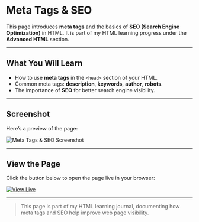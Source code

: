 # Meta Tags & SEO

This page introduces **meta tags** and the basics of **SEO (Search Engine Optimization)** in HTML. It is part of my HTML learning progress under the **Advanced HTML** section.  

---

## What You Will Learn

- How to use **meta tags** in the `<head>` section of your HTML.  
- Common meta tags: **description**, **keywords**, **author**, **robots**.  
- The importance of **SEO** for better search engine visibility.  

---

## Screenshot

Here’s a preview of the page:

![Meta Tags & SEO Screenshot](screenshot.jpg)

---

## View the Page

Click the button below to open the page live in your browser:

[![View Live](https://img.shields.io/badge/View%20Code-Live-brightgreen)](meta-seo.html)

---

> This page is part of my HTML learning journal, documenting how meta tags and SEO help improve web page visibility.
